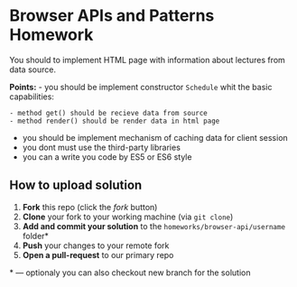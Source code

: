 # Browser APIs and Patterns Homework

You should to implement HTML page with information about lectures from data source.

**Points:**
- you should be implement constructor `Schedule` whit the basic capabilities:
    
    - method get() should be recieve data from source    
    - method render() should be render data in html page

- you should be implement mechanism of caching data for client session 
- you dont must use the third-party libraries
- you can a write you code by ES5 or ES6 style


## How to upload solution

1. **Fork** this repo (click the *fork* button)
2. **Clone** your fork to your working machine (via `git clone`)
3. **Add and commit your solution** to the `homeworks/browser-api/username` folder*
4. **Push** your changes to your remote fork
5. **Open a pull-request** to our primary repo 

\* — optionaly you can also checkout new branch for the solution
